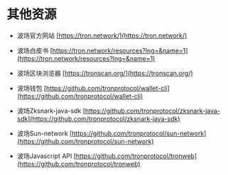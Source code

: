 # 其他资源

* 波场官方网站
[https://tron.network/](https://tron.network/)


* 波场白皮书
[https://tron.network/resources?lng=&name=1](https://tron.network/resources?lng=&name=1)


* 波场区块浏览器
[https://tronscan.org/](https://tronscan.org/)


* 波场钱包
[https://github.com/tronprotocol/wallet-cli](https://github.com/tronprotocol/wallet-cli)

* 波场Zksnark-java-sdk
[https://github.com/tronprotocol/zksnark-java-sdk](https://github.com/tronprotocol/zksnark-java-sdk)


* 波场Sun-network
[https://github.com/tronprotocol/sun-network](https://github.com/tronprotocol/sun-network)


* 波场Javascript API
[https://github.com/tronprotocol/tronweb](https://github.com/tronprotocol/tronweb)
